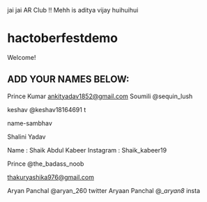 
jai jai AR Club !!
Mehh is aditya vijay
huihuihui

# hactoberfestdemo
Welcome! 
## ADD YOUR NAMES BELOW:
Prince Kumar
ankityadav1852@gmail.com
Soumili @sequin_lush

keshav @keshav18164691 t


name-sambhav


Shalini Yadav


Name : Shaik Abdul Kabeer
Instagram : Shaik_kabeer19


Prince @the_badass_noob


thakuryashika976@gmail.com

Aryan Panchal @aryan_260  twitter
Aryaan Panchal @__aryan8_ insta

